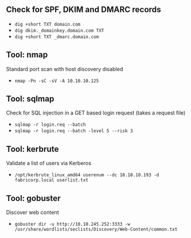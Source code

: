 ## Check for SPF, DKIM and DMARC records

- ```dig +short TXT domain.com``` 
- ```dig dkim._domainkey.domain.com TXT```
- ```dig +short TXT _dmarc.domain.com```

## Tool: nmap

Standard port scan with host discovery disabled

- ``` nmap -Pn -sC -sV -A 10.10.10.125 ```

## Tool: sqlmap

Check for SQL injection in a GET based login request (takes a request file)

- ```sqlmap -r login.req --batch```
- ```sqlmap -r login.req --batch -level 5 --risk 3 ```

## Tool: kerbrute

Validate a list of users via Kerberos

- ```/opt/kerbrute_linux_amd64 userenum --dc 10.10.10.193 -d fabricorp.local userlist.txt```

## Tool: gobuster

Discover web content
- ```gobuster dir -u http://10.10.245.252:3333 -w /usr/share/wordlists/seclists/Discovery/Web-Content/common.txt```
